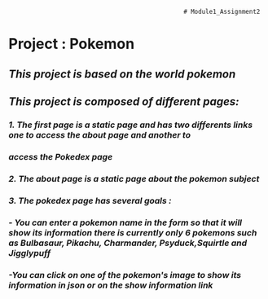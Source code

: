                                                     # Module1_Assignment2

# **Project : Pokemon**

## **_This project is based on the world pokemon_**
## **_This project is composed of different pages:_**

### _1. The first page is a static page and has two differents links one to access the about page and another to_  
###     _access the Pokedex page_
### _2. The about page is a static page about the pokemon subject_
### _3. The pokedex page has several goals :_
###     _- You can enter a pokemon name in the form so that it will show its information there is currently only 6 pokemons such as Bulbasaur, Pikachu, Charmander, Psyduck,Squirtle and Jigglypuff_
###     _-You can click on one of the pokemon's image to show its information in json or on the show information link_